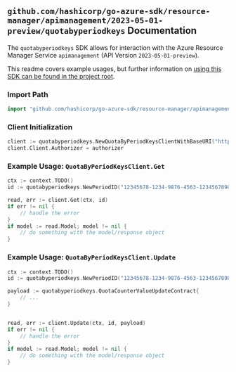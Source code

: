 
## `github.com/hashicorp/go-azure-sdk/resource-manager/apimanagement/2023-05-01-preview/quotabyperiodkeys` Documentation

The `quotabyperiodkeys` SDK allows for interaction with the Azure Resource Manager Service `apimanagement` (API Version `2023-05-01-preview`).

This readme covers example usages, but further information on [using this SDK can be found in the project root](https://github.com/hashicorp/go-azure-sdk/tree/main/docs).

### Import Path

```go
import "github.com/hashicorp/go-azure-sdk/resource-manager/apimanagement/2023-05-01-preview/quotabyperiodkeys"
```


### Client Initialization

```go
client := quotabyperiodkeys.NewQuotaByPeriodKeysClientWithBaseURI("https://management.azure.com")
client.Client.Authorizer = authorizer
```


### Example Usage: `QuotaByPeriodKeysClient.Get`

```go
ctx := context.TODO()
id := quotabyperiodkeys.NewPeriodID("12345678-1234-9876-4563-123456789012", "example-resource-group", "serviceValue", "quotaCounterKeyValue", "quotaPeriodKeyValue")

read, err := client.Get(ctx, id)
if err != nil {
	// handle the error
}
if model := read.Model; model != nil {
	// do something with the model/response object
}
```


### Example Usage: `QuotaByPeriodKeysClient.Update`

```go
ctx := context.TODO()
id := quotabyperiodkeys.NewPeriodID("12345678-1234-9876-4563-123456789012", "example-resource-group", "serviceValue", "quotaCounterKeyValue", "quotaPeriodKeyValue")

payload := quotabyperiodkeys.QuotaCounterValueUpdateContract{
	// ...
}


read, err := client.Update(ctx, id, payload)
if err != nil {
	// handle the error
}
if model := read.Model; model != nil {
	// do something with the model/response object
}
```
